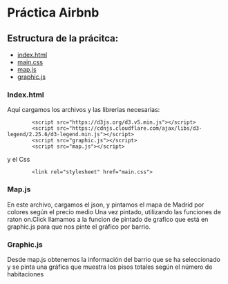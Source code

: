 # Práctica Airbnb

## Estructura de la prácitca:

- [index.html]()
- [main.css]()
- [map.js]()
- [graphic.js]()

### Index.html

Aquí cargamos los archivos y las librerias necesarias:
```
        <script src="https://d3js.org/d3.v5.min.js"></script>
        <script src="https://cdnjs.cloudflare.com/ajax/libs/d3-legend/2.25.6/d3-legend.min.js"></script>
        <script src="graphic.js"></script>
        <script src="map.js"></script>
```
y el Css
```
        <link rel="stylesheet" href="main.css">
```

### Map.js

En este archivo, cargamos el json, y pintamos el mapa de Madrid por colores según el precio medio
Una vez pintado, utilizando las funciones de raton on.Click llamamos a la funcion de pintado de grafico que está en graphic.js para que nos pinte el gráfico por barrio.

### Graphic.js

Desde map.js obtenemos la información del barrio que se ha seleccionado y se pinta una gráfica que muestra los pisos totales según el número de habitaciones

